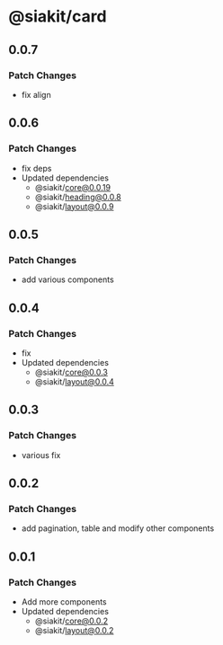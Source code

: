 # @siakit/card

## 0.0.7

### Patch Changes

- fix align

## 0.0.6

### Patch Changes

- fix deps
- Updated dependencies
  - @siakit/core@0.0.19
  - @siakit/heading@0.0.8
  - @siakit/layout@0.0.9

## 0.0.5

### Patch Changes

- add various components

## 0.0.4

### Patch Changes

- fix
- Updated dependencies
  - @siakit/core@0.0.3
  - @siakit/layout@0.0.4

## 0.0.3

### Patch Changes

- various fix

## 0.0.2

### Patch Changes

- add pagination, table and modify other components

## 0.0.1

### Patch Changes

- Add more components
- Updated dependencies
  - @siakit/core@0.0.2
  - @siakit/layout@0.0.2
